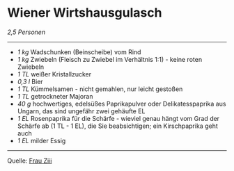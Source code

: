 # Wiener Wirtshausgulasch

*2,5 Personen*

---

- *1 kg* Wadschunken (Beinscheibe) vom Rind
- *1 kg* Zwiebeln (Fleisch zu Zwiebel im Verhältnis 1:1) - keine roten Zwiebeln
- *1 TL* weißer Kristallzucker
- *0,3 l* Bier
- *1 TL* Kümmelsamen - nicht gemahlen, nur leicht gestoßen
- *1 TL* getrockneter Majoran
- *40 g* hochwertiges, edelsüßes Paprikapulver  oder Delikatesspaprika aus Ungarn, das sind ungefähr zwei gehäufte EL
- *1 EL* Rosenpaprika für die Schärfe - wieviel genau hängt vom Grad der Schärfe ab (1 TL - 1 EL), die Sie beabsichtigen; ein Kirschpaprika geht auch
- *1 EL* milder Essig

---

Quelle: [Frau Ziii](https://www.ziiikocht.at/2013/01/wiener-wirtshausgulasch-aus-dem.html)